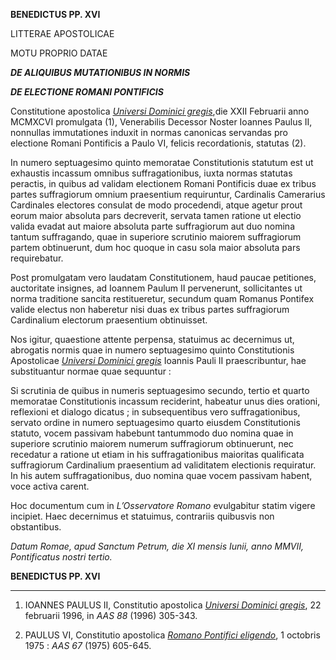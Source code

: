 **BENEDICTUS PP. XVI**

LITTERAE APOSTOLICAE

MOTU PROPRIO DATAE

***DE ALIQUIBUS MUTATIONIBUS IN NORMIS***

***DE ELECTIONE ROMANI PONTIFICIS***

Constitutione apostolica *[Universi Dominici gregis](/content/john-paul-ii/la/apost_constitutions/documents/hf_jp-ii_apc_22021996_universi-dominici-gregis.html)*,die XXII Februarii anno MCMXCVI promulgata (1), Venerabilis Decessor Noster Ioannes Paulus II, nonnullas immutationes induxit in normas canonicas servandas pro electione Romani Pontificis a Paulo VI, felicis recordationis, statutas (2).

In numero septuagesimo quinto memoratae Constitutionis statutum est ut exhaustis incassum omnibus suffragationibus, iuxta normas statutas peractis, in quibus ad validam electionem Romani Pontificis duae ex tribus partes suffragiorum omnium praesentium requiruntur, Cardinalis Camerarius Cardinales electores consulat de modo procedendi, atque agetur prout eorum maior absoluta pars decreverit, servata tamen ratione ut electio valida evadat aut maiore absoluta parte suffragiorum aut duo nomina tantum suffragando, quae in superiore scrutinio maiorem suffragiorum partem obtinuerunt, dum hoc quoque in casu sola maior absoluta pars requirebatur.

Post promulgatam vero laudatam Constitutionem, haud paucae petitiones, auctoritate insignes, ad Ioannem Paulum II pervenerunt, sollicitantes ut norma traditione sancita restitueretur, secundum quam Romanus Pontifex valide electus non haberetur nisi duas ex tribus partes suffragiorum Cardinalium electorum praesentium obtinuisset.

Nos igitur, quaestione attente perpensa, statuimus ac decernimus ut, abrogatis normis quae in numero septuagesimo quinto Constitutionis Apostolicae *[Universi Dominici gregis](/content/john-paul-ii/la/apost_constitutions/documents/hf_jp-ii_apc_22021996_universi-dominici-gregis.html)* Ioannis Pauli II praescribuntur, hae substituantur normae quae sequuntur :

Si scrutinia de quibus in numeris septuagesimo secundo, tertio et quarto memoratae Constitutionis incassum reciderint, habeatur unus dies orationi, reflexioni et dialogo dicatus ; in subsequentibus vero suffragationibus, servato ordine in numero septuagesimo quarto eiusdem Constitutionis statuto, vocem passivam habebunt tantummodo duo nomina quae in superiore scrutinio maiorem numerum suffragiorum obtinuerunt, nec recedatur a ratione ut etiam in his suffragationibus maioritas qualificata suffragiorum Cardinalium praesentium ad validitatem electionis requiratur. In his autem suffragationibus, duo nomina quae vocem passivam habent, voce activa carent.

Hoc documentum cum in *L’Osservatore Romano* evulgabitur statim vigere incipiet. Haec decernimus et statuimus, contrariis quibusvis non obstantibus.

*Datum Romae, apud Sanctum Petrum, die XI mensis Iunii, anno MMVII, Pontificatus nostri tertio.*

**BENEDICTUS PP. XVI**

______________________

1) IOANNES PAULUS II, Constitutio apostolica *[Universi Dominici gregis](/content/john-paul-ii/la/apost_constitutions/documents/hf_jp-ii_apc_22021996_universi-dominici-gregis.html)*, 22 februarii 1996, in *AAS 88* (1996) 305-343.

2) PAULUS VI, Constitutio apostolica *[Romano Pontifici eligendo](/content/paul-vi/la/apost_constitutions/documents/hf_p-vi_apc_19751001_romano-pontifici-eligendo.html)*, 1 octobris 1975 : *AAS 67* (1975) 605-645.
